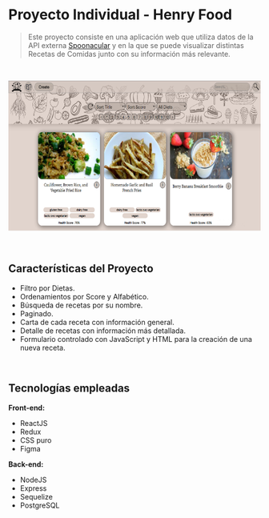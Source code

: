 # Proyecto Individual - Henry Food

> Este proyecto consiste en una aplicación web que utiliza datos de la API externa [Spoonacular](https://spoonacular.com/food-api) y en la que se puede visualizar distintas Recetas de Comidas junto con su información más relevante.

<br>

<p align="center">
  <img height="300" src="./homePI.png" />
</p>

<br>

## Características del Proyecto

- Filtro por Dietas.
- Ordenamientos por Score y Alfabético.
- Búsqueda de recetas por su nombre.
- Paginado.
- Carta de cada receta con información general.
- Detalle de recetas con información más detallada.
- Formulario controlado con JavaScript y HTML para la creación de una nueva receta.

<br>

## Tecnologías empleadas

**Front-end:**

- ReactJS
- Redux
- CSS puro
- Figma

**Back-end:**

- NodeJS
- Express
- Sequelize
- PostgreSQL
